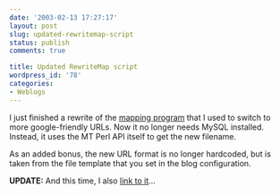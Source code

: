 ```yaml
---
date: '2003-02-13 17:27:17'
layout: post
slug: updated-rewritemap-script
status: publish
comments: true

title: Updated RewriteMap script
wordpress_id: '78'
categories:
- Weblogs
---
```


I just finished a rewrite of the [mapping program](http://slackerbit.ch/archives/2002/12/14/switching_from_flat_to_googlefriendly_archive_urls.html) that I used to switch to more google-friendly URLs. Now it no longer needs MySQL installed. Instead, it uses the MT Perl API itself to get the new filename.

As an added bonus, the new URL format is no longer hardcoded, but is taken from the file template that you set in the blog configuration.

**UPDATE:** And this time, I also [link to it](http://slackerbit.ch/rewrite_archives2.pl.txt)...
